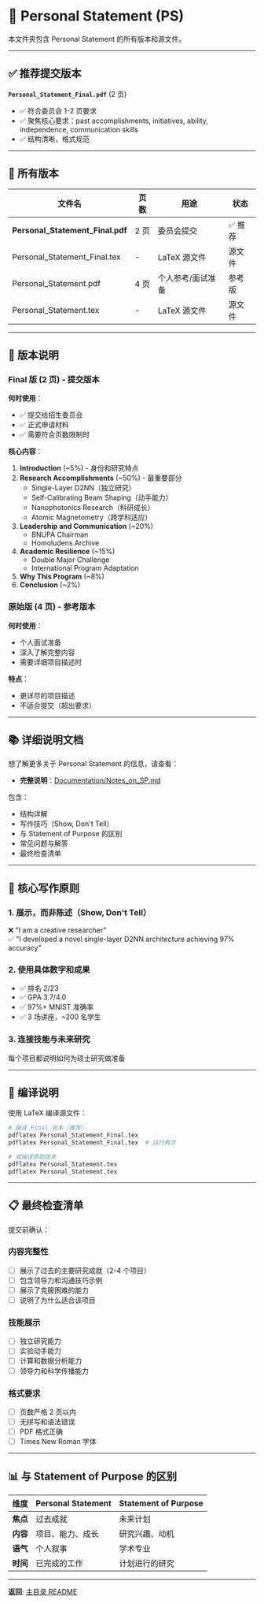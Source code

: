 # 📝 Personal Statement (PS)

本文件夹包含 Personal Statement 的所有版本和源文件。

---

## ✅ 推荐提交版本

**`Personal_Statement_Final.pdf`** (2 页)

- ✅ 符合委员会 1-2 页要求
- ✅ 聚焦核心要求：past accomplishments, initiatives, ability, independence, communication skills
- ✅ 结构清晰，格式规范

---

## 📄 所有版本

| 文件名 | 页数 | 用途 | 状态 |
|--------|------|------|------|
| **Personal_Statement_Final.pdf** | 2 页 | 委员会提交 | ✅ 推荐 |
| Personal_Statement_Final.tex | - | LaTeX 源文件 | 源文件 |
| Personal_Statement.pdf | 4 页 | 个人参考/面试准备 | 参考版 |
| Personal_Statement.tex | - | LaTeX 源文件 | 源文件 |

---

## 🎯 版本说明

### Final 版 (2 页) - 提交版本
**何时使用**：
- ✅ 提交给招生委员会
- ✅ 正式申请材料
- ✅ 需要符合页数限制时

**核心内容**：
1. **Introduction** (~5%) - 身份和研究特点
2. **Research Accomplishments** (~50%) - 最重要部分
   - Single-Layer D2NN（独立研究）
   - Self-Calibrating Beam Shaping（动手能力）
   - Nanophotonics Research（科研成长）
   - Atomic Magnetometry（跨学科适应）
3. **Leadership and Communication** (~20%)
   - BNUPA Chairman
   - Homoludens Archive
4. **Academic Resilience** (~15%)
   - Double Major Challenge
   - International Program Adaptation
5. **Why This Program** (~8%)
6. **Conclusion** (~2%)

### 原始版 (4 页) - 参考版本
**何时使用**：
- 个人面试准备
- 深入了解完整内容
- 需要详细项目描述时

**特点**：
- 更详尽的项目描述
- 不适合提交（超出要求）

---

## 📚 详细说明文档

想了解更多关于 Personal Statement 的信息，请查看：

- **完整说明**：[Documentation/Notes_on_SP.md](../Documentation/Notes_on_SP.md)

包含：
- 结构详解
- 写作技巧（Show, Don't Tell）
- 与 Statement of Purpose 的区别
- 常见问题与解答
- 最终检查清单

---

## 🎨 核心写作原则

### 1. 展示，而非陈述（Show, Don't Tell）
❌ "I am a creative researcher"  
✅ "I developed a novel single-layer D2NN architecture achieving 97% accuracy"

### 2. 使用具体数字和成果
- ✅ 排名 2/23
- ✅ GPA 3.7/4.0
- ✅ 97%+ MNIST 准确率
- ✅ 3 场讲座，~200 名学生

### 3. 连接技能与未来研究
每个项目都说明如何为硕士研究做准备

---

## 🔧 编译说明

使用 LaTeX 编译源文件：

```bash
# 编译 Final 版本（推荐）
pdflatex Personal_Statement_Final.tex
pdflatex Personal_Statement_Final.tex  # 运行两次

# 或编译原始版本
pdflatex Personal_Statement.tex
pdflatex Personal_Statement.tex
```

---

## 📋 最终检查清单

提交前确认：

### 内容完整性
- [ ] 展示了过去的主要研究成就（2-4 个项目）
- [ ] 包含领导力和沟通技巧示例
- [ ] 展示了克服困难的能力
- [ ] 说明了为什么适合该项目

### 技能展示
- [ ] 独立研究能力
- [ ] 实验动手能力
- [ ] 计算和数据分析能力
- [ ] 领导力和科学传播能力

### 格式要求
- [ ] 页数严格 2 页以内
- [ ] 无拼写和语法错误
- [ ] PDF 格式正确
- [ ] Times New Roman 字体

---

## 📊 与 Statement of Purpose 的区别

| 维度 | Personal Statement | Statement of Purpose |
|------|-------------------|---------------------|
| **焦点** | 过去成就 | 未来计划 |
| **内容** | 项目、能力、成长 | 研究兴趣、动机 |
| **语气** | 个人叙事 | 学术专业 |
| **时间** | 已完成的工作 | 计划进行的研究 |

---

**返回**: [主目录 README](../README.md)
